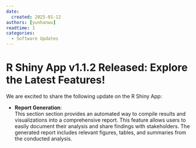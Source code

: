 ```yaml
---
date:
  created: 2025-01-12
authors: [yunhanwu]
readtime: 1
categories:
  - Software Updates
---
```


# R Shiny App v1.1.2 Released: Explore the Latest Features!

We are excited to share the following update on the R Shiny App:

- **Report Generation**: <br> This section section provides an automated way to compile results and visualizations into a comprehensive report. This feature allows users to easily document their analysis and share findings with stakeholders. The generated report includes relevant figures, tables, and summaries from the conducted analysis.
